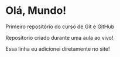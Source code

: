 # Olá, Mundo!
 Primeiro repositório do curso de Git e GitHub

 Repositorio criado durante uma aula ao vivo!
 
 Essa linha eu adicionei diretamente no site!
